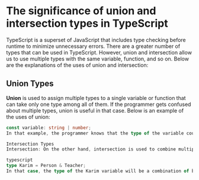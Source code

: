 # The significance of union and intersection types in TypeScript

TypeScript is a superset of JavaScript that includes type checking before runtime to minimize unnecessary errors. There are a greater number of types that can be used in TypeScript. However, union and intersection allow us to use multiple types with the same variable, function, and so on. Below are the explanations of the uses of union and intersection:

## Union Types

**Union** is used to assign multiple types to a single variable or function that can take only one type among all of them. If the programmer gets confused about multiple types, union is useful in that case. Below is an example of the uses of union:

```typescript
const variable: string | number;
In that example, the programmer knows that the type of the variable could be either string or number, but does not know exactly which one. So, union is used to make the type for that variable flexible where the variable can take any of the types.

Intersection Types
Intersection: On the other hand, intersection is used to combine multiple types within one variable or function. If the programmer feels that the variable or function has to take more than one type, intersection is the solution in that case. Below is an example of intersection:

typescript
type Karim = Person & Teacher;
In that case, the type of the Karim variable will be a combination of both types Person and Teacher. If a programmer feels that the variable or function should take multiple types, intersection is the solution to this problem.